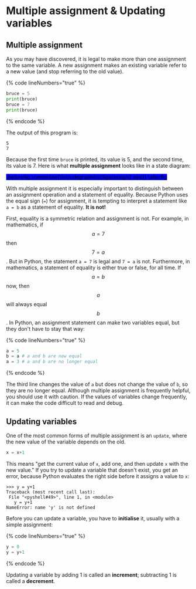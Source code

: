 # Multiple assignment & Updating variables

## Multiple assignment

As you may have discovered, it is legal to make more than one assignment to the same variable. A new assignment makes an existing variable refer to a new value (and stop referring to the old value).

{% code lineNumbers="true" %}
```python
bruce = 5 
print(bruce) 
bruce = 7 
print(bruce)
```
{% endcode %}

&#x20;The output of this program is: &#x20;

```
5 
7 
```

Because the first time `bruce` is printed, its value is 5, and the second time, its value is 7. Here is what **multiple assignment** looks like in a state diagram:

<mark style="background-color:blue;">\beforefig \centerline{\includegraphics{figs/assign2.eps\}} \afterfig</mark>

With multiple assignment it is especially important to distinguish between an assignment operation and a statement of equality. Because Python uses the equal sign (`=`) for assignment, it is tempting to interpret a statement like `a = b` as a statement of equality. **It is not!**

First, equality is a symmetric relation and assignment is not. For example, in mathematics, if $$a = 7$$ then $$7 = a$$. But in Python, the statement `a = 7` is legal and `7 = a` is not.  Furthermore, in mathematics, a statement of equality is either true or false, for all time. If $$a = b$$ now, then $$a$$ will always equal $$b$$. In Python, an assignment statement can make two variables equal, but they don't have to stay that way:

{% code lineNumbers="true" %}
```python
a = 5 
b = a # a and b are now equal 
a = 3 # a and b are no longer equal
```
{% endcode %}

The third line changes the value of `a` but does not change the value of `b`, so they are no longer equal. Although multiple assignment is frequently helpful, you should use it with caution. If the values of variables change frequently, it can make the code difficult to read and debug.

## Updating variables

One of the most common forms of multiple assignment is an `update`, where the new value of the variable depends on the old.

```python
x = x+1 
```

This means "get the current value of `x`, add one, and then update `x` with the new value." If you try to update a variable that doesn't exist, you get an error, because Python evaluates the right side before it assigns a value to `x`:

```
>>> y = y+1 
Traceback (most recent call last): 
 File "<pyshell#49>", line 1, in <module> 
   y = y+1 
NameError: name 'y' is not defined 
```

Before you can update a variable, you have to **initialise** it, usually with a simple assignment:

{% code lineNumbers="true" %}
```python
y = 0 
y = y+1
```
{% endcode %}

Updating a variable by adding 1 is called an **increment**; subtracting 1 is called a **decrement**.
